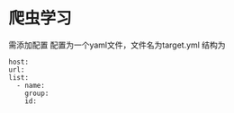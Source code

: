 # 爬虫学习
需添加配置
配置为一个yaml文件，文件名为target.yml
结构为
```
host:
url: 
list:
  - name: 
    group: 
    id:
```